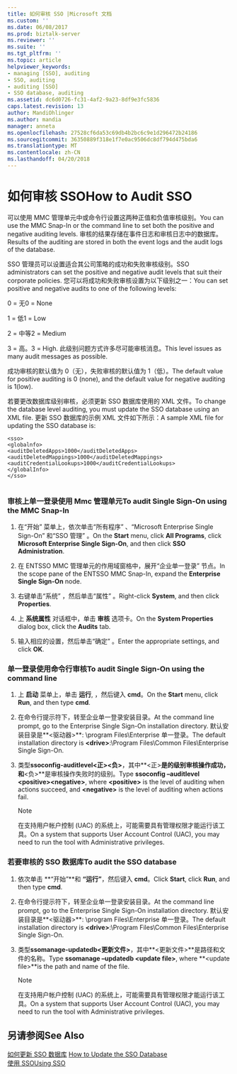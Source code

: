 ```yaml
---
title: 如何审核 SSO |Microsoft 文档
ms.custom: ''
ms.date: 06/08/2017
ms.prod: biztalk-server
ms.reviewer: ''
ms.suite: ''
ms.tgt_pltfrm: ''
ms.topic: article
helpviewer_keywords:
- managing [SSO], auditing
- SSO, auditing
- auditing [SSO]
- SSO database, auditing
ms.assetid: dc6d0726-fc31-4af2-9a23-8df9e3fc5836
caps.latest.revision: 13
author: MandiOhlinger
ms.author: mandia
manager: anneta
ms.openlocfilehash: 27528cf6da53c69db4b2bc6c9e1d296472b24186
ms.sourcegitcommit: 36350889f318e1f7e0ac9506dc8df794d475bda6
ms.translationtype: MT
ms.contentlocale: zh-CN
ms.lasthandoff: 04/20/2018
---
```

# <a name="how-to-audit-sso"></a><span data-ttu-id="e48d8-102">如何审核 SSO</span><span class="sxs-lookup"><span data-stu-id="e48d8-102">How to Audit SSO</span></span>
<span data-ttu-id="e48d8-103">可以使用 MMC 管理单元中或命令行设置这两种正值和负值审核级别。</span><span class="sxs-lookup"><span data-stu-id="e48d8-103">You can use the MMC Snap-In or the command line to set both the positive and negative auditing levels.</span></span> <span data-ttu-id="e48d8-104">审核的结果存储在事件日志和审核日志中的数据库。</span><span class="sxs-lookup"><span data-stu-id="e48d8-104">Results of the auditing are stored in both the event logs and the audit logs of the database.</span></span>  
  
 <span data-ttu-id="e48d8-105">SSO 管理员可以设置适合其公司策略的成功和失败审核级别。</span><span class="sxs-lookup"><span data-stu-id="e48d8-105">SSO administrators can set the positive and negative audit levels that suit their corporate policies.</span></span> <span data-ttu-id="e48d8-106">您可以将成功和失败审核设置为以下级别之一：</span><span class="sxs-lookup"><span data-stu-id="e48d8-106">You can set positive and negative audits to one of the following levels:</span></span>  
  
 <span data-ttu-id="e48d8-107">0 = 无</span><span class="sxs-lookup"><span data-stu-id="e48d8-107">0 = None</span></span>  
  
 <span data-ttu-id="e48d8-108">1 = 低</span><span class="sxs-lookup"><span data-stu-id="e48d8-108">1 = Low</span></span>  
  
 <span data-ttu-id="e48d8-109">2 = 中等</span><span class="sxs-lookup"><span data-stu-id="e48d8-109">2 = Medium</span></span>  
  
 <span data-ttu-id="e48d8-110">3 = 高。</span><span class="sxs-lookup"><span data-stu-id="e48d8-110">3 = High.</span></span> <span data-ttu-id="e48d8-111">此级别问题方式许多尽可能审核消息。</span><span class="sxs-lookup"><span data-stu-id="e48d8-111">This level issues as many audit messages as possible.</span></span>  
  
 <span data-ttu-id="e48d8-112">成功审核的默认值为 0（无），失败审核的默认值为 1（低）。</span><span class="sxs-lookup"><span data-stu-id="e48d8-112">The default value for positive auditing is 0 (none), and the default value for negative auditing is 1(low).</span></span>  
  
 <span data-ttu-id="e48d8-113">若要更改数据库级别审核，必须更新 SSO 数据库使用的 XML 文件。</span><span class="sxs-lookup"><span data-stu-id="e48d8-113">To change the database level auditing, you must update the SSO database using an XML file.</span></span> <span data-ttu-id="e48d8-114">更新 SSO 数据库的示例 XML 文件如下所示：</span><span class="sxs-lookup"><span data-stu-id="e48d8-114">A sample XML file for updating the SSO database is:</span></span>  
  
```  
<sso>  
<globalnfo>  
<auditDeletedApps>1000</auditDeletedApps>  
<auditDeletedMappings>1000</auditDeletedMappings>  
<auditCredentialLookups>1000</auditCredentialLookups>  
</globalInfo>  
</sso>  
  
```  
  
### <a name="to-audit-single-sign-on-using-the-mmc-snap-in"></a><span data-ttu-id="e48d8-115">审核上单一登录使用 Mmc 管理单元</span><span class="sxs-lookup"><span data-stu-id="e48d8-115">To audit Single Sign-On using the MMC Snap-In</span></span>  
  
1.  <span data-ttu-id="e48d8-116">在“开始”  菜单上，依次单击“所有程序” 、“Microsoft Enterprise Single Sign-On” 和“SSO 管理” 。</span><span class="sxs-lookup"><span data-stu-id="e48d8-116">On the **Start** menu, click **All Programs**, click **Microsoft Enterprise Single Sign-On**, and then click **SSO Administration**.</span></span>  
  
2.  <span data-ttu-id="e48d8-117">在 ENTSSO MMC 管理单元的作用域窗格中，展开“企业单一登录”  节点。</span><span class="sxs-lookup"><span data-stu-id="e48d8-117">In the scope pane of the ENTSSO MMC Snap-In, expand the **Enterprise Single Sign-On** node.</span></span>  
  
3.  <span data-ttu-id="e48d8-118">右键单击“系统” ，然后单击“属性” 。</span><span class="sxs-lookup"><span data-stu-id="e48d8-118">Right-click **System**, and then click **Properties**.</span></span>  
  
4.  <span data-ttu-id="e48d8-119">上  **系统属性** 对话框中，单击 **审核** 选项卡。</span><span class="sxs-lookup"><span data-stu-id="e48d8-119">On the  **System Properties** dialog box, click the **Audits** tab.</span></span>  
  
5.  <span data-ttu-id="e48d8-120">输入相应的设置，然后单击“确定” 。</span><span class="sxs-lookup"><span data-stu-id="e48d8-120">Enter the appropriate settings, and click **OK**.</span></span>  
  
### <a name="to-audit-single-sign-on-using-the-command-line"></a><span data-ttu-id="e48d8-121">单一登录使用命令行审核</span><span class="sxs-lookup"><span data-stu-id="e48d8-121">To audit Single Sign-On using the command line</span></span>  
  
1.  <span data-ttu-id="e48d8-122">上 **启动** 菜单上，单击 **运行**, ，然后键入 **cmd**。</span><span class="sxs-lookup"><span data-stu-id="e48d8-122">On the **Start** menu, click **Run**, and then type **cmd**.</span></span>  
  
2.  <span data-ttu-id="e48d8-123">在命令行提示符下，转至企业单一登录安装目录。</span><span class="sxs-lookup"><span data-stu-id="e48d8-123">At the command line prompt, go to the Enterprise Single Sign-On installation directory.</span></span> <span data-ttu-id="e48d8-124">默认安装目录是**\<驱动器\>**: \program Files\Enterprise 单一登录。</span><span class="sxs-lookup"><span data-stu-id="e48d8-124">The default installation directory is **\<drive\>**:\Program Files\Common Files\Enterprise Single Sign-On.</span></span>  
  
3.  <span data-ttu-id="e48d8-125">类型**ssoconfig-auditlevel\<正\>\<负\>**，其中**\<正\>**是的级别审核操作成功，和**\<负\>**是审核操作失败时的级别。</span><span class="sxs-lookup"><span data-stu-id="e48d8-125">Type **ssoconfig –auditlevel \<positive\>\<negative\>**, where **\<positive\>** is the level of auditing when actions succeed, and **\<negative\>** is the level of auditing when actions fail.</span></span>  
  
    > [!NOTE]
    >  <span data-ttu-id="e48d8-126">在支持用户帐户控制 (UAC) 的系统上，可能需要具有管理权限才能运行该工具。</span><span class="sxs-lookup"><span data-stu-id="e48d8-126">On a system that supports User Account Control (UAC), you may need to run the tool with Administrative privileges.</span></span>  
  
### <a name="to-audit-the-sso-database"></a><span data-ttu-id="e48d8-127">若要审核的 SSO 数据库</span><span class="sxs-lookup"><span data-stu-id="e48d8-127">To audit the SSO database</span></span>  
  
1.  <span data-ttu-id="e48d8-128">依次单击 **“开始”**和 **“运行”**，然后键入 **cmd**。</span><span class="sxs-lookup"><span data-stu-id="e48d8-128">Click **Start**, click **Run**, and then type **cmd**.</span></span>  
  
2.  <span data-ttu-id="e48d8-129">在命令行提示符下，转至企业单一登录安装目录。</span><span class="sxs-lookup"><span data-stu-id="e48d8-129">At the command line prompt, go to the Enterprise Single Sign-On installation directory.</span></span> <span data-ttu-id="e48d8-130">默认安装目录是**\<驱动器\>**: \program Files\Enterprise 单一登录。</span><span class="sxs-lookup"><span data-stu-id="e48d8-130">The default installation directory is **\<drive\>**:\Program Files\Common Files\Enterprise Single Sign-On.</span></span>  
  
3.  <span data-ttu-id="e48d8-131">类型**ssomanage-updatedb\<更新文件\>**，其中**\<更新文件\>**是路径和文件的名称。</span><span class="sxs-lookup"><span data-stu-id="e48d8-131">Type **ssomanage –updatedb \<update file\>**, where **\<update file\>**is the path and name of the file.</span></span>  
  
    > [!NOTE]
    >  <span data-ttu-id="e48d8-132">在支持用户帐户控制 (UAC) 的系统上，可能需要具有管理权限才能运行该工具。</span><span class="sxs-lookup"><span data-stu-id="e48d8-132">On a system that supports User Account Control (UAC), you may need to run the tool with Administrative privileges.</span></span>  
  
## <a name="see-also"></a><span data-ttu-id="e48d8-133">另请参阅</span><span class="sxs-lookup"><span data-stu-id="e48d8-133">See Also</span></span>  
 <span data-ttu-id="e48d8-134">[如何更新 SSO 数据库](../core/how-to-update-the-sso-database.md) </span><span class="sxs-lookup"><span data-stu-id="e48d8-134">[How to Update the SSO Database](../core/how-to-update-the-sso-database.md) </span></span>  
 [<span data-ttu-id="e48d8-135">使用 SSO</span><span class="sxs-lookup"><span data-stu-id="e48d8-135">Using SSO</span></span>](../core/using-sso.md)